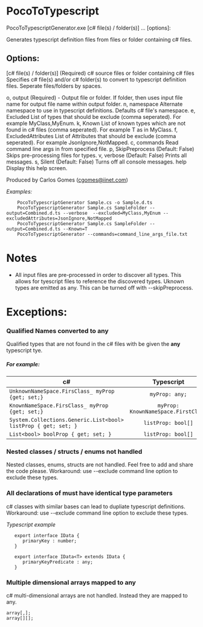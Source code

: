 # PocoToTypescript


PocoToTypescriptGenerator.exe [c# file(s) / folder(s)] ...  [options]:

Generates typescript definition files from files or folder containing c# files.

## Options:

  [c# file(s) / folder(s)] (Required) c# source files or folder containing c# files
                           Specifies c# file(s) and/or c# folder(s) to convert to typescript definition files.
                           Seperate files/folders by spaces.

  o, output                (Required) - Output file or folder.  If folder, then
                           uses input file name for output file name within
                           output folder.
  n, namespace             Alternate namespace to use in typescript
                           definitions. Defaults c# file's namespace.
  e, Excluded              List of types that should be exclude (comma
                           seperated). For example MyClass,MyEnum.
  k, Known                 List of known types which are not found in c# files
                           (comma seperated). For example T as in MyClass<T>.
  f, ExcludedAttributes    List of Attributes that should be exclude (comma
                           seperated). For example JsonIgnore,NotMapped.
  c, commands              Read command line args in from specified file.
  p, SkipPreprocess        (Default: False) Skips pre-processing files for
                           types.
  v, verbose               (Default: False) Prints all messages.
  s, Silent                (Default: False) Turns off all console messages.
  help                     Display this help screen.


Produced by Carlos Gomes (cgomes@iinet.com)

_Examples:_
```
    PocoToTypescriptGenerator Sample.cs -o Sample.d.ts
    PocoToTypescriptGenerator Sample.cs SampleFolder --output=Combined.d.ts --verbose  --excluded=MyClass,MyEnum --excludedAttributes=JsonIgnore,NotMapped
    PocoToTypescriptGenerator Sample.cs SampleFolder --output=Combined.d.ts --Known=T
    PocoToTypescriptGenerator --commands=command_line_args_file.txt
```

# Notes

* All input files are pre-processed in order to discover all types.  This allows for tyescript files to reference the discovered types.  Uknown types are emitted as any.  This can be turned off with --skipPreprocess.

# Exceptions:

### Qualified Names converted to any
Qualified types that are not found in the c# files with be given the **any** typescript tye.

##### For example:

| c#            | Typescript    |
| ------------- |:-------------:|
| `UnknownNameSpace.FirsClass_ myProp {get; set;}`      | `myProp: any;` |
| `KnownNameSpace.FirsClass_ myProp {get; set;}`      | `myProp: KnownNameSpace.FirstClass` |
| `System.Collections.Generic.List<bool> listProp { get; set; }` | `listProp: bool[]`      |
| `List<bool> boolProp { get; set; }` | `listProp: bool[]`      |

### Nested classes / structs / enums not handled
Nested classes, enums, structs are not handled.  Feel free to add and share the code please.
Workaround: use --exclude command line option to exclude these types.

### All declarations of must have identical type parameters
c# classes with similar bases can lead to dupliate typescript definitions.
Workaround: use --exclude command line option to exclude these types.

_Typescript example_
```
   export interface IData {
      primaryKey : number;
   }

   export interface IData<T> extends IData {
      primaryKeyPredicate : any;
   }
````

### Multiple dimensional arrays mapped to any
c# multi-dimensional arrays are not handled. Instead they are mapped to any.

```
array[,];
array[][];
```



